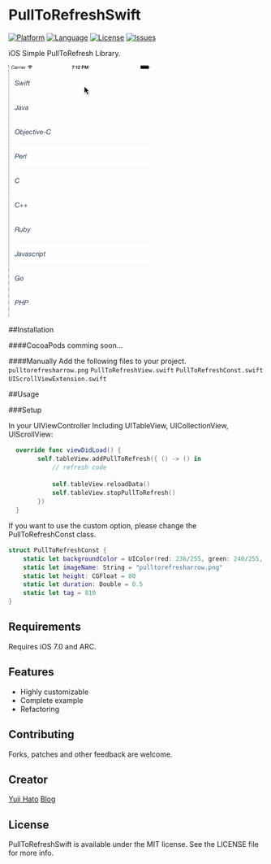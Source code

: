 PullToRefreshSwift
==================

[![Platform](http://img.shields.io/badge/platform-ios-blue.svg?style=flat
)](https://developer.apple.com/iphone/index.action)
[![Language](http://img.shields.io/badge/language-swift-brightgreen.svg?style=flat
)](https://developer.apple.com/swift)
[![License](http://img.shields.io/badge/license-MIT-lightgrey.svg?style=flat
)](http://mit-license.org)
[![Issues](https://img.shields.io/github/issues/dekatotoro/PullToRefreshSwift.svg?style=flat
)](https://github.com/dekatotoro/PullToRefreshSwift/issues?state=open)



iOS Simple PullToRefresh Library.

![sample](Screenshots/PullToRefreshSwift.gif)

##Installation

####CocoaPods
comming soon...

####Manually
Add the following files to your project. 
`pulltorefresharrow.png`
`PullToRefreshView.swift`
`PullToRefreshConst.swift`
`UIScrollViewExtension.swift`


##Usage

###Setup

In your UIViewController Including UITableView, UICollectionView, UIScrollView:

```swift
  override func viewDidLoad() {
        self.tableView.addPullToRefresh({ () -> () in
            // refresh code
            
            self.tableView.reloadData()
            self.tableView.stopPullToRefresh()
        })
  }
```

If you want to use the custom option, please change the PullToRefreshConst class.

```swift
struct PullToRefreshConst {
    static let backgroundColor = UIColor(red: 236/255, green: 240/255, blue: 241/255, alpha: 1.0)
    static let imageName: String = "pulltorefresharrow.png"
    static let height: CGFloat = 80
    static let duration: Double = 0.5
    static let tag = 810
}
```

## Requirements
Requires iOS 7.0 and ARC.

## Features
- Highly customizable
- Complete example
- Refactoring

## Contributing

Forks, patches and other feedback are welcome.

## Creator

[Yuji Hato](https://github.com/dekatotoro) 
[Blog](http://buzzmemo.blogspot.jp/)

## License

PullToRefreshSwift is available under the MIT license. See the LICENSE file for more info.
